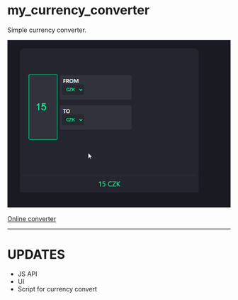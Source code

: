 # my_currency_converter

Simple currency converter.

![1686844205722](image/README/1686844205722.png)

[Online converter](https://myycrosoft.github.io/money_convert/)

---

# UPDATES

* JS API
* UI
* Script for currency convert

